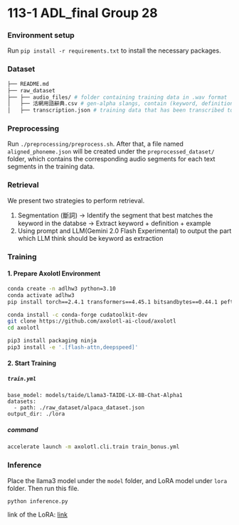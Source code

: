 # 113-1 ADL_final Group 28

### Environment setup

Run `pip install -r requirements.txt` to install the necessary packages. 

### Dataset

```bash
├── README.md
├── raw_dataset
├── ├── audio_files/ # folder containing training data in .wav format
│   ├── 活網用語辭典.csv # gen-alpha slangs, contain (keyword, definition, sentence)
│   ├── transcription.json # training data that has been transcribed to text by an ASR model
```

### Preprocessing

Run `./preprocessing/preprocess.sh`. After that, a file named `aligned_phoneme.json` will be created under the `preprocessed_dataset/` folder, which contains the corresponding audio segments for each text segments in the training data.

### Retrieval

We present two strategies to perform retrieval. 

1. Segmentation (斷詞) -> Identify the segment that best matches the keyword in the databse -> Extract keyword + definition + example 
2. Using prompt and LLM(Gemini 2.0 Flash Experimental) to output the part which LLM think should be keyword as extraction

### Training

#### 1. Prepare Axolotl Environment

```bash
conda create -n adlhw3 python=3.10
conda activate adlhw3
pip install torch==2.4.1 transformers==4.45.1 bitsandbytes==0.44.1 peft==0.13.0

conda install -c conda-forge cudatoolkit-dev
git clone https://github.com/axolotl-ai-cloud/axolotl
cd axolotl

pip3 install packaging ninja
pip3 install -e '.[flash-attn,deepspeed]'
```

#### 2. Start Training

##### `train.yml`


```
base_model: models/taide/Llama3-TAIDE-LX-8B-Chat-Alpha1
datasets:
  - path: ./raw_dataset/alpaca_dataset.json
output_dir: ./lora
```

##### command

```bash
accelerate launch -m axolotl.cli.train train_bonus.yml 
```

### Inference

Place the llama3 model under the `model` folder, and LoRA model under `lora` folder. Then run this file.

```bash
python inference.py
```
link of the LoRA:
[link](https://drive.google.com/file/d/1TTAYl6LRh3taw8gBS50aUG6dINF8j2xD/view?usp=sharing) 
